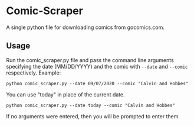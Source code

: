 # Comic-Scraper
A single python file for downloading comics from gocomics.com.

## Usage
Run the comic_scraper.py file and pass the command line arguments specifying
the date (MM/DD/YYYY) and the comic with `--date` and `--comic` respectively.
Example:
```
python comic_scraper.py --date 09/07/2020 --comic "Calvin and Hobbes"
```

You can use "today" in place of the current date.

```
python comic_scraper.py --date today --comic "Calvin and Hobbes"
```

If no arguments were entered, then you will be prompted to enter them.
